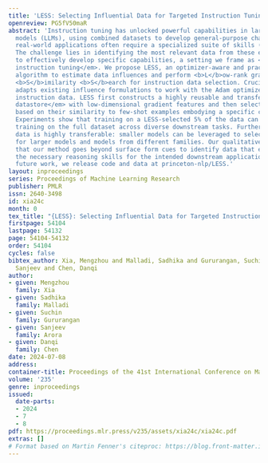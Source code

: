 ```yaml
---
title: 'LESS: Selecting Influential Data for Targeted Instruction Tuning'
openreview: PG5fV50maR
abstract: 'Instruction tuning has unlocked powerful capabilities in large language
  models (LLMs), using combined datasets to develop general-purpose chatbots. However,
  real-world applications often require a specialized suite of skills (e.g., reasoning).
  The challenge lies in identifying the most relevant data from these extensive datasets
  to effectively develop specific capabilities, a setting we frame as <em>targeted
  instruction tuning</em>. We propose LESS, an optimizer-aware and practically efficient
  algorithm to estimate data influences and perform <b>L</b>ow-rank gradi<b>E</b>nt
  <b>S</b>imilarity <b>S</b>earch for instruction data selection. Crucially, LESS
  adapts existing influence formulations to work with the Adam optimizer and variable-length
  instruction data. LESS first constructs a highly reusable and transferable <em>gradient
  datastore</em> with low-dimensional gradient features and then selects examples
  based on their similarity to few-shot examples embodying a specific capability.
  Experiments show that training on a LESS-selected 5% of the data can often outperform
  training on the full dataset across diverse downstream tasks. Furthermore, the selected
  data is highly transferable: smaller models can be leveraged to select useful data
  for larger models and models from different families. Our qualitative analysis shows
  that our method goes beyond surface form cues to identify data that exemplifies
  the necessary reasoning skills for the intended downstream application. To facilitate
  future work, we release code and data at princeton-nlp/LESS.'
layout: inproceedings
series: Proceedings of Machine Learning Research
publisher: PMLR
issn: 2640-3498
id: xia24c
month: 0
tex_title: "{LESS}: Selecting Influential Data for Targeted Instruction Tuning"
firstpage: 54104
lastpage: 54132
page: 54104-54132
order: 54104
cycles: false
bibtex_author: Xia, Mengzhou and Malladi, Sadhika and Gururangan, Suchin and Arora,
  Sanjeev and Chen, Danqi
author:
- given: Mengzhou
  family: Xia
- given: Sadhika
  family: Malladi
- given: Suchin
  family: Gururangan
- given: Sanjeev
  family: Arora
- given: Danqi
  family: Chen
date: 2024-07-08
address:
container-title: Proceedings of the 41st International Conference on Machine Learning
volume: '235'
genre: inproceedings
issued:
  date-parts:
  - 2024
  - 7
  - 8
pdf: https://proceedings.mlr.press/v235/assets/xia24c/xia24c.pdf
extras: []
# Format based on Martin Fenner's citeproc: https://blog.front-matter.io/posts/citeproc-yaml-for-bibliographies/
---
```

